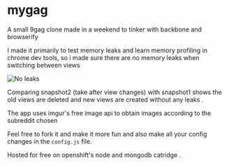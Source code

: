 mygag
=====
A small 9gag clone made in a weekend to tinker with backbone and browserify

I made it primarily to test memory leaks and learn memory profiling in chrome dev tools, so i made sure there are no memory leaks when switching between views

![No leaks](http://i.imgur.com/PCfGz3i.png)

Comparing snapshot2 (take after view changes) with snapshot1 shows the old views are deleted and new views are created without any leaks .

The app uses imgur's free image api to obtain images according to the subreddit chosen 

Feel free to fork it and make it more fun and also make all your config changes in the `config.js` file.

Hosted for free on openshift's node and mongodb catridge . 